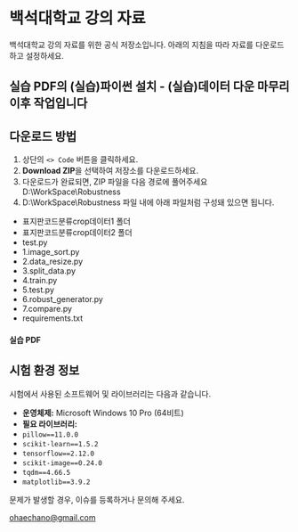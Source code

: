 # 백석대학교 강의 자료

백석대학교 강의 자료를 위한 공식 저장소입니다. 아래의 지침을 따라 자료를 다운로드하고 설정하세요.
## 실습 PDF의 (실습)파이썬 설치 - (실습)데이터 다운 마무리 이후 작업입니다

## 다운로드 방법

1. 상단의 `<> Code` 버튼을 클릭하세요.
2. **Download ZIP**을 선택하여 저장소를 다운로드하세요.
3. 다운로드가 완료되면, ZIP 파일을 다음 경로에 풀어주세요 D:\WorkSpace\Robustness
4. D:\WorkSpace\Robustness 파일 내에 아래 파일처럼 구성돼 있으면 됩니다.
- 표지판코드분류crop데이터1 폴더
- 표지판코드분류crop데이터2 폴더
- test.py
- 1.image_sort.py
- 2.data_resize.py
- 3.split_data.py
- 4.train.py
- 5.test.py
- 6.robust_generator.py
- 7.compare.py
- requirements.txt

#### 실습 PDF 

## 시험 환경 정보

시험에서 사용된 소프트웨어 및 라이브러리는 다음과 같습니다.

- **운영체제:** Microsoft Windows 10 Pro (64비트)
- **필요 라이브러리:**
- `pillow==11.0.0`
- `scikit-learn==1.5.2`
- `tensorflow==2.12.0`
- `scikit-image==0.24.0`
- `tqdm==4.66.5`
- `matplotlib==3.9.2`

문제가 발생할 경우, 이슈를 등록하거나 문의해 주세요.

ohaechano@gmail.com
